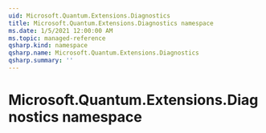 ```yaml
---
uid: Microsoft.Quantum.Extensions.Diagnostics
title: Microsoft.Quantum.Extensions.Diagnostics namespace
ms.date: 1/5/2021 12:00:00 AM
ms.topic: managed-reference
qsharp.kind: namespace
qsharp.name: Microsoft.Quantum.Extensions.Diagnostics
qsharp.summary: ''
---
```


# Microsoft.Quantum.Extensions.Diagnostics namespace



